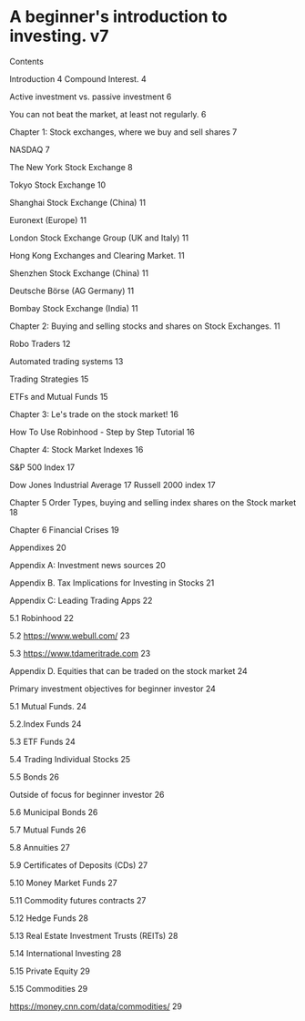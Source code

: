 # A beginner's introduction to investing.  v7


Contents

Introduction	4
Compound Interest.	4

Active investment vs. passive investment	6

You can not beat the market, at least not regularly.	6

Chapter 1:  Stock exchanges, where we buy and sell shares	7

NASDAQ	7

The New York Stock Exchange	8

Tokyo Stock Exchange	10

Shanghai Stock Exchange (China)	11

Euronext (Europe)	11

London Stock Exchange Group (UK and Italy)	11

Hong Kong Exchanges and Clearing Market.	11

Shenzhen Stock Exchange (China)	11

Deutsche Börse (AG Germany)	11

Bombay Stock Exchange (India)	11

Chapter 2: Buying and selling stocks and shares on Stock Exchanges.	11

Robo Traders	12

Automated trading systems	13

Trading Strategies	15

ETFs and Mutual Funds	15

Chapter 3: Le's trade on the stock market!	16

How To Use Robinhood - Step by Step Tutorial	16

Chapter 4: Stock Market Indexes	16

S&P 500 Index	17

Dow Jones Industrial Average
17
Russell 2000 index	17

Chapter 5  Order Types, buying and selling index shares on the Stock market	18

Chapter 6 Financial Crises	19

Appendixes	20

Appendix A:  Investment news sources	20

Appendix B. Tax Implications for Investing in Stocks	21

Appendix C:  Leading  Trading Apps	22

5.1 Robinhood	22

5.2 https://www.webull.com/	23

5.3 https://www.tdameritrade.com	23

Appendix D. Equities that can be traded on the stock market	24

Primary investment objectives for beginner investor	24

5.1 Mutual Funds.	24

5.2.Index Funds	24


5.3 ETF Funds	24

5.4 Trading Individual Stocks	25

5.5 Bonds	26

Outside of focus for beginner investor	26

5.6 Municipal Bonds	26

5.7 Mutual Funds	26

5.8 Annuities	27

5.9 Certificates of Deposits (CDs)	27


5.10 Money Market Funds	27

5.11 Commodity futures contracts	27

5.12 Hedge Funds	28

5.13 Real Estate Investment Trusts (REITs)	28

5.14 International Investing	28

5.15 Private Equity	29

5.15 Commodities	29

https://money.cnn.com/data/commodities/	29

